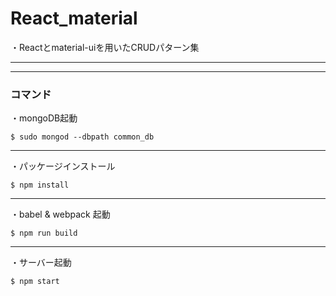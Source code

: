 # React_material
・Reactとmaterial-uiを用いたCRUDパターン集

*****
*****
### コマンド
・mongoDB起動

```
$ sudo mongod --dbpath common_db
```

*****
・パッケージインストール

```
$ npm install 
```

*****
・babel & webpack 起動

```
$ npm run build
```

*****
・サーバー起動

```
$ npm start
```
